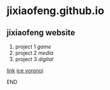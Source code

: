 
# jixiaofeng.github.io
## jixiaofeng website

1. project 1 *game*
2. project 2 *media*
3. project 3 *digital*

[link](https://editor.p5js.org/kachakacha/full/7abchp3N0)
[ice voronoi](https://editor.p5js.org/kachakacha/full/7abchp3N0)

END
